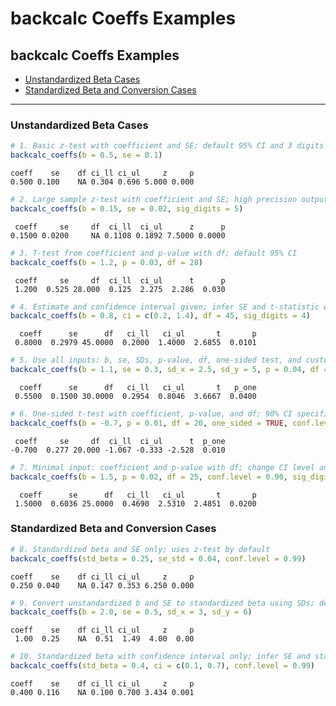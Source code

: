 backcalc Coeffs Examples
================

## backcalc Coeffs Examples

- [Unstandardized Beta Cases](#unstandardized-beta-cases)
- [Standardized Beta and Conversion Cases](#standardized-beta-and-conversion-cases)

------------------------------------------------------------------------

### Unstandardized Beta Cases

``` r
# 1. Basic z-test with coefficient and SE; default 95% CI and 3 digits
backcalc_coeffs(b = 0.5, se = 0.1)
```

    coeff    se    df ci_ll ci_ul     z     p 
    0.500 0.100    NA 0.304 0.696 5.000 0.000 

``` r
# 2. Large sample z-test with coefficient and SE; high precision output
backcalc_coeffs(b = 0.15, se = 0.02, sig_digits = 5)
```

     coeff     se     df  ci_ll  ci_ul      z      p 
    0.1500 0.0200     NA 0.1108 0.1892 7.5000 0.0000 

``` r
# 3. T-test from coefficient and p-value with df; default 95% CI
backcalc_coeffs(b = 1.2, p = 0.03, df = 28)
```

     coeff     se     df  ci_ll  ci_ul      t      p 
     1.200  0.525 28.000  0.125  2.275  2.286  0.030 

``` r
# 4. Estimate and confidence interval given; infer SE and t-statistic with df
backcalc_coeffs(b = 0.8, ci = c(0.2, 1.4), df = 45, sig_digits = 4)
```

      coeff      se      df   ci_ll   ci_ul       t       p 
     0.8000  0.2979 45.0000  0.2000  1.4000  2.6855  0.0101 

``` r
# 5. Use all inputs: b, se, SDs, p-value, df, one-sided test, and custom digits
backcalc_coeffs(b = 1.1, se = 0.3, sd_x = 2.5, sd_y = 5, p = 0.04, df = 30, one_sided = TRUE, sig_digits = 4)
```

      coeff      se      df   ci_ll   ci_ul       t   p_one 
     0.5500  0.1500 30.0000  0.2954  0.8046  3.6667  0.0400 

``` r
# 6. One-sided t-test with coefficient, p-value, and df; 90% CI specified
backcalc_coeffs(b = -0.7, p = 0.01, df = 20, one_sided = TRUE, conf.level = 0.90)
```

     coeff     se     df  ci_ll  ci_ul      t  p_one 
    -0.700  0.277 20.000 -1.067 -0.333 -2.528  0.010 

``` r
# 7. Minimal input: coefficient and p-value with df; change CI level and rounding
backcalc_coeffs(b = 1.5, p = 0.02, df = 25, conf.level = 0.90, sig_digits = 4)
```

      coeff      se      df   ci_ll   ci_ul       t       p 
     1.5000  0.6036 25.0000  0.4690  2.5310  2.4851  0.0200 

### Standardized Beta and Conversion Cases

``` r
# 8. Standardized beta and SE only; uses z-test by default
backcalc_coeffs(std_beta = 0.25, se_std = 0.04, conf.level = 0.99)
```

    coeff    se    df ci_ll ci_ul     z     p 
    0.250 0.040    NA 0.147 0.353 6.250 0.000 

``` r
# 9. Convert unstandardized b and SE to standardized beta using SDs; default CI and digits
backcalc_coeffs(b = 2.0, se = 0.5, sd_x = 3, sd_y = 6)
```

    coeff    se    df ci_ll ci_ul     z     p 
     1.00  0.25    NA  0.51  1.49  4.00  0.00 

``` r
# 10. Standardized beta with confidence interval only; infer SE and stats, use 99% CI
backcalc_coeffs(std_beta = 0.4, ci = c(0.1, 0.7), conf.level = 0.99)
```

    coeff    se    df ci_ll ci_ul     z     p 
    0.400 0.116    NA 0.100 0.700 3.434 0.001 
